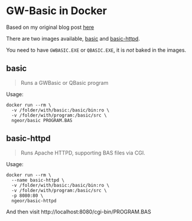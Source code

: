 # GW-Basic in Docker

Based on my original blog post [here](https://ngeor.com/2020/02/22/gwbasic-in-docker.html)

There are two images available, [basic](https://hub.docker.com/r/ngeor/basic) and [basic-httpd](https://hub.docker.com/r/ngeor/basic-httpd).

You need to have `GWBASIC.EXE` or `QBASIC.EXE`, it is _not_ baked in the images.

## basic

> Runs a GWBasic or QBasic program

Usage:

```
docker run --rm \
  -v /folder/with/basic:/basic/bin:ro \
  -v /folder/with/program:/basic/src \
  ngeor/basic PROGRAM.BAS
```

## basic-httpd

> Runs Apache HTTPD, supporting BAS files via CGI.

Usage:

```
docker run --rm \
  --name basic-httpd \
  -v /folder/with/basic:/basic/bin:ro \
  -v /folder/with/program:/basic/src \
  -p 8080:80 \
  ngeor/basic-httpd
```

And then visit http://localhost:8080/cgi-bin/PROGRAM.BAS
